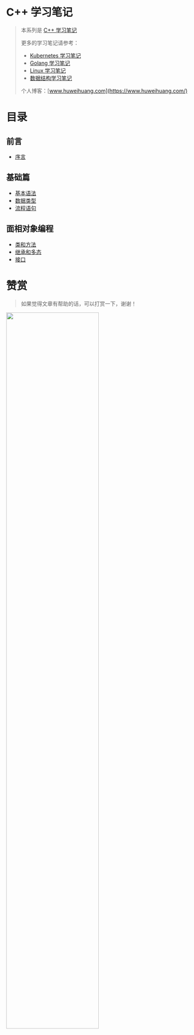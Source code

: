 # C++ 学习笔记

> 本系列是 [C++ 学习笔记](https://www.huweihuang.com/cpp-notes/)
>
> 更多的学习笔记请参考：
> - [Kubernetes 学习笔记](https://www.huweihuang.com/kubernetes-notes/)
> - [Golang 学习笔记](https://www.huweihuang.com/golang-notes/)
> - [Linux 学习笔记](https://www.huweihuang.com/linux-notes/)
> - [数据结构学习笔记](https://www.huweihuang.com/data-structure-notes/)
>
> 个人博客：[www.huweihuang.com](https://www.huweihuang.com/)

# 目录

## 前言

* [序言](README.md)

## 基础篇

* [基本语法](basics/cpp-basics.md)
* [数据类型](basics/cpp-data-type.md)
* [流程语句](basics/cpp-flow-control.md)

## 面相对象编程

* [类和方法](oop/cpp-class.md) 
* [继承和多态](oop/cpp-polymorphism.md) 
* [接口](oop/cpp-interface.md) 

# 赞赏

> 如果觉得文章有帮助的话，可以打赏一下，谢谢！

<img src="https://res.cloudinary.com/dqxtn0ick/image/upload/v1551599963/blog/donate.jpg" width="70%"/>
